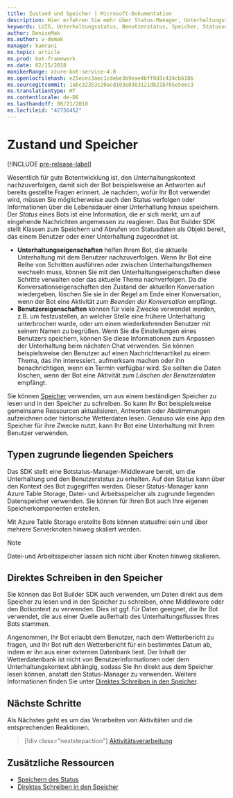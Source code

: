 ```yaml
---
title: Zustand und Speicher | Microsoft-Dokumentation
description: Hier erfahren Sie mehr über Status-Manager, Unterhaltungsstatus und Benutzerstatus innerhalb des Bot Builder-SDK.
keywords: LUIS, Unterhaltungsstatus, Benutzerstatus, Speicher, Statusverwaltung
author: DeniseMak
ms.author: v-demak
manager: kamrani
ms.topic: article
ms.prod: bot-framework
ms.date: 02/15/2018
monikerRange: azure-bot-service-4.0
ms.openlocfilehash: e25ecec3aec1cdebe3b9eae4bff0d3c434cb610b
ms.sourcegitcommit: 1abc32353c20acd103e0383121db21b705e5eec3
ms.translationtype: HT
ms.contentlocale: de-DE
ms.lasthandoff: 08/21/2018
ms.locfileid: "42756452"
---
```

# <a name="state-and-storage"></a>Zustand und Speicher
[!INCLUDE [pre-release-label](../includes/pre-release-label.md)]

Wesentlich für gute Botentwicklung ist, den Unterhaltungskontext nachzuverfolgen, damit sich der Bot beispielsweise an Antworten auf bereits gestellte Fragen erinnert.
Je nachdem, wofür Ihr Bot verwendet wird, müssen Sie möglicherweise auch den Status verfolgen oder Informationen über die Lebensdauer einer Unterhaltung hinaus speichern.
Der *Status* eines Bots ist eine Information, die er sich merkt, um auf eingehende Nachrichten angemessen zu reagieren. Das Bot Builder SDK stellt Klassen zum Speichern und Abrufen von Statusdaten als Objekt bereit, das einem Benutzer oder einer Unterhaltung zugeordnet ist.

* **Unterhaltungseigenschaften** helfen Ihrem Bot, die aktuelle Unterhaltung mit dem Benutzer nachzuverfolgen. Wenn Ihr Bot eine Reihe von Schritten ausführen oder zwischen Unterhaltungsthemen wechseln muss, können Sie mit den Unterhaltungseigenschaften diese Schritte verwalten oder das aktuelle Thema nachverfolgen. Da die Konversationseigenschaften den Zustand der aktuellen Konversation wiedergeben, löschen Sie sie in der Regel am Ende einer Konversation, wenn der Bot eine Aktivität zum _Beenden der Konversation_ empfängt.
* **Benutzereigenschaften** können für viele Zwecke verwendet werden, z.B. um festzustellen, an welcher Stelle eine frühere Unterhaltung unterbrochen wurde, oder um einen wiederkehrenden Benutzer mit seinem Namen zu begrüßen. Wenn Sie die Einstellungen eines Benutzers speichern, können Sie diese Informationen zum Anpassen der Unterhaltung beim nächsten Chat verwenden. Sie können beispielsweise den Benutzer auf einen Nachrichtenartikel zu einem Thema, das ihn interessiert, aufmerksam machen oder ihn benachrichtigen, wenn ein Termin verfügbar wird. Sie sollten die Daten löschen, wenn der Bot eine Aktivität zum _Löschen der Benutzerdaten_ empfängt.

Sie können [Speicher](bot-builder-howto-v4-storage.md) verwenden, um aus einem beständigen Speicher zu lesen und in den Speicher zu schreiben. So kann Ihr Bot beispielsweise gemeinsame Ressourcen aktualisieren, Antworten oder Abstimmungen aufzeichnen oder historische Wetterdaten lesen. Genauso wie eine App den Speicher für ihre Zwecke nutzt, kann Ihr Bot eine Unterhaltung mit Ihrem Benutzer verwenden.

<!-- 
*Conversation state* pertains to the current conversation that the user is having with your bot. When the conversation ends, your bot deletes this data.

You can also store *user state* that persists after a conversation ends. For example, if you store a user's preferences, you can use that information to customize the conversation the next time you chat. For example, you might alert the user to a news article about a topic that interests her, or alert a user when an appointment becomes available. 
-->

<!-- You should generally avoid saving state using a global variable or function closures.
Doing so will create issues when you want to scale out your bot. Instead, use the conversation state and user state middleware that the BotBuilder SDK provides --> 


## <a name="types-of-underlying-storage"></a>Typen zugrunde liegenden Speichers

Das SDK stellt eine Botstatus-Manager-Middleware bereit, um die Unterhaltung und den Benutzerstatus zu erhalten. Auf den Status kann über den Kontext des Bot zugegriffen werden. Dieser Status-Manager kann Azure Table Storage, Datei- und Arbeitsspeicher als zugrunde liegenden Datenspeicher verwenden. Sie können für Ihren Bot auch Ihre eigenen Speicherkomponenten erstellen.

Mit Azure Table Storage erstellte Bots können statusfrei sein und über mehrere Serverknoten hinweg skaliert werden.

> [!NOTE] 
> Datei-und Arbeitsspeicher lassen sich nicht über Knoten hinweg skalieren.

## <a name="writing-directly-to-storage"></a>Direktes Schreiben in den Speicher

Sie können das Bot Builder SDK auch verwenden, um Daten direkt aus dem Speicher zu lesen und in den Speicher zu schreiben, ohne Middleware oder den Botkontext zu verwenden. Dies ist ggf. für Daten geeignet, die Ihr Bot verwendet, die aus einer Quelle außerhalb des Unterhaltungsflusses Ihres Bots stammen.

Angenommen, Ihr Bot erlaubt dem Benutzer, nach dem Wetterbericht zu fragen, und Ihr Bot ruft den Wetterbericht für ein bestimmtes Datum ab, indem er ihn aus einer externen Datenbank liest. Der Inhalt der Wetterdatenbank ist nicht von Benutzerinformationen oder dem Unterhaltungskontext abhängig, sodass Sie ihn direkt aus dem Speicher lesen können, anstatt den Status-Manager zu verwenden.  Weitere Informationen finden Sie unter [Direktes Schreiben in den Speicher](bot-builder-howto-v4-storage.md).

## <a name="next-steps"></a>Nächste Schritte

Als Nächstes geht es um das Verarbeiten von Aktivitäten und die entsprechenden Reaktionen.

> [!div class="nextstepaction"]
> [Aktivitätsverarbeitung](bot-builder-concept-activity-processing.md)

## <a name="additional-resources"></a>Zusätzliche Ressourcen

- [Speichern des Status](bot-builder-howto-v4-state.md)
- [Direktes Schreiben in den Speicher](bot-builder-howto-v4-storage.md)
